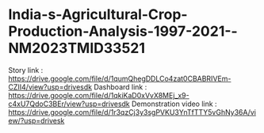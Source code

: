 # India-s-Agricultural-Crop-Production-Analysis-1997-2021--NM2023TMID33521
Story link :  https://drive.google.com/file/d/1qumQhegDDLCo4zat0CBABRIVEm-CZII4/view?usp=drivesdk
Dashboard link :  https://drive.google.com/file/d/1qkiKaD0xVvX8MEj_x9-c4xU7QdoC3BEr/view?usp=drivesdk
Demonstration video link : https://drive.google.com/file/d/1r3qzCj3y3sgPVKU3YnTfTTY5vGhNy36A/view/?usp=drivesk
